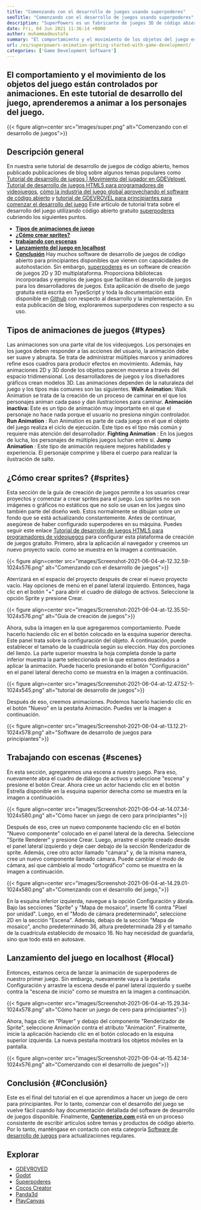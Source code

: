 ```yaml
---
title: "Comenzando con el desarrollo de juegos usando superpoderes" 
seoTitle: "Comenzando con el desarrollo de juegos usando superpoderes" 
description: "SuperPowers es un fabricante de juegos 3D de código abierto con colaboración en tiempo real. Este tutorial se trata de comenzar con el desarrollo de juegos usando superpoderes." 
date: Fri, 04 Jun 2021 11:36:14 +0000
author: muhammadmustafa
summary: "El comportamiento y el movimiento de los objetos del juego están controlados por animaciones. En este tutorial de desarrollo del juego, aprenderemos a animar a los personajes del juego." 
url: /es/superpowers-animation-getting-started-with-game-development/
categories: ['Game Development Software']
---
```


## El comportamiento y el movimiento de los objetos del juego están controlados por animaciones. En este tutorial de desarrollo del juego, aprenderemos a animar a los personajes del juego.

{{< figure align=center src="images/super.png" alt="Comenzando con el desarrollo de juegos">}}


## **Descripción general** 
En nuestra serie tutorial de desarrollo de juegos de código abierto, hemos publicado publicaciones de blog sobre algunos temas populares como [Tutorial de desarrollo de juegos | Movimiento del jugador en GDEVelovel][1], [Tutorial de desarrollo de juegos HTML5 para programadores de videojuegos][2], [cómo la industria del juego global aprovechando el software de código abierto][3] y [tutorial de GDEVROVEL para principiantes para comenzar el desarrollo del juego][4 ] Este artículo de tutorial trata sobre el desarrollo del juego utilizando código abierto gratuito [superpoderes][5] cubriendo los siguientes puntos.
* **[Tipos de animaciones de juego][6]** 
* **[¿Cómo crear sprites?][7]** 
* **[trabajando con escenas][8]** 
* **[Lanzamiento del juego en localhost][9]** 
* **[Conclusión][10]** 
Hay muchos software de desarrollo de juegos de código abierto para principiantes disponibles que vienen con capacidades de autohostación. Sin embargo, [superpoderes][5] es un software de creación de juegos 2D y 3D multiplataforma. Proporciona bibliotecas incorporadas y ejemplos de juegos que facilitan el desarrollo de juegos para los desarrolladores de juegos. Esta aplicación de diseño de juego gratuita está escrita en TypeScript y toda la documentación está disponible en [Github][11] con respecto al desarrollo y la implementación. En esta publicación de blog, exploraremos superpoderes con respecto a su uso.

## Tipos de animaciones de juegos {#types}

Las animaciones son una parte vital de los videojuegos. Los personajes en los juegos deben responder a las acciones del usuario, la animación debe ser suave y abrupta. Se trata de administrar múltiples marcos y animadores refine esos cuadros para producir efectos en movimiento. Además, hay animaciones 2D y 3D donde los objetos parecen moverse a través del espacio tridimensional. Los desarrolladores de juegos y los diseñadores gráficos crean modelos 3D. Las animaciones dependen de la naturaleza del juego y los tipos más comunes son las siguientes.
**Walk Animation:**  Walk Animation se trata de la creación de un proceso de caminar en el que los personajes animan cada paso y dan ilustraciones para caminar.
**Animación inactiva:**  Este es un tipo de animación muy importante en el que el personaje no hace nada porque el usuario no presiona ningún controlador.
**Run Animation** : Run Animation es parte de cada juego en el que el objeto del juego realiza el ciclo de ejecución. Este tipo es el tipo más común y requiere más atención del desarrollador.
**Fighting Animation** : En los juegos de lucha, los personajes de múltiples juegos luchan entre sí.
**Jump Animation** : Este tipo de animación requiere mejores habilidades y experiencia. El personaje comprime y libera el cuerpo para realizar la ilustración de salto.

## ¿Cómo crear sprites? {#sprites}

Esta sección de la guía de creación de juegos permite a los usuarios crear proyectos y comenzar a crear sprites para el juego. Los sprites no son imágenes o gráficos no estáticos que no solo se usan en los juegos sino también parte del diseño web. Estos normalmente se dibujan sobre un fondo que se está actualizando constantemente.
Antes de continuar, asegúrese de haber configurado superpoderes en su máquina. Puedes seguir este enlace [Tutorial de desarrollo de juegos HTML5 para programadores de videojuegos][2] para configurar esta plataforma de creación de juegos gratuito.
Primero, abra la aplicación al navegador y creemos un nuevo proyecto vacío. como se muestra en la imagen a continuación.

{{< figure align=center src="images/Screenshot-2021-06-04-at-12.32.59-1024x576.png" alt="Comenzando con el desarrollo de juegos">}}

Aterrizará en el espacio del proyecto después de crear el nuevo proyecto vacío. Hay opciones de menú en el panel lateral izquierdo. Entonces, haga clic en el botón "+" para abrir el cuadro de diálogo de activos. Seleccione la opción Sprite y presione Crear.

{{< figure align=center src="images/Screenshot-2021-06-04-at-12.35.50-1024x576.png" alt="Guía de creación de juegos">}}

Ahora, suba la imagen en la que agregaremos comportamiento. Puede hacerlo haciendo clic en el botón colocado en la esquina superior derecha. Este panel trata sobre la configuración del objeto.
A continuación, puede establecer el tamaño de la cuadrícula según su elección. Hay dos porciones del lienzo. La parte superior muestra la hoja completa donde la parte inferior muestra la parte seleccionada en la que estamos destinados a aplicar la animación. Puede hacerlo presionando el botón "Configuración" en el panel lateral derecho como se muestra en la imagen a continuación.

{{< figure align=center src="images/Screenshot-2021-06-04-at-12.47.52-1-1024x545.png" alt="tutorial de desarrollo de juegos">}}

Después de eso, creemos animaciones. Podemos hacerlo haciendo clic en el botón "Nuevo" en la pestaña Animación. Puedes ver la imagen a continuación.

{{< figure align=center src="images/Screenshot-2021-06-04-at-13.12.21-1024x578.png" alt="Software de desarrollo de juegos para principiantes">}}


## Trabajando con escenas {#scenes}

En esta sección, agregaremos una escena a nuestro juego. Para eso, nuevamente abra el cuadro de diálogo de activos y seleccione "escena" y presione el botón Crear. Ahora cree un actor haciendo clic en el botón Estrella disponible en la esquina superior derecha como se muestra en la imagen a continuación.

{{< figure align=center src="images/Screenshot-2021-06-04-at-14.07.34-1024x580.png" alt="Cómo hacer un juego de cero para principiantes">}}

Después de eso, cree un nuevo componente haciendo clic en el botón "Nuevo componente" colocado en el panel lateral de la derecha. Seleccione "Sprite Renderer" y presione Crear. Luego, arrastre el sprite creado desde el panel lateral izquierdo y deje caer debajo de la sección Renderizador de sprite. Además, cree otro actor llamado "cámara" y, de la misma manera, cree un nuevo componente llamado cámara.
Puede cambiar el modo de cámara, así que cámbielo al modo "ortográfico" como se muestra en la imagen a continuación.

{{< figure align=center src="images/Screenshot-2021-06-04-at-14.29.01-1024x580.png" alt="Comenzando con el desarrollo del juego,">}}

En la esquina inferior izquierda, navegue a la opción Configuración y ábrala. Bajo las secciones "Sprite" y "Mapa de mosaico", inserte 16 contra "Píxel por unidad". Luego, en el "Modo de cámara predeterminado", seleccione 2D en la sección "Escena". Además, debajo de la sección "Mapa de mosaico", ancho predeterminado 36, altura predeterminada 28 y el tamaño de la cuadrícula establecido de mosaico 16. No hay necesidad de guardarla, sino que todo está en autosave.

## Lanzamiento del juego en localhost {#local}

Entonces, estamos cerca de lanzar la animación de superpoderes de nuestro primer juego. Sin embargo, nuevamente vaya a la pestaña Configuración y arrastre la escena desde el panel lateral izquierdo y suelte contra la "escena de inicio" como se muestra en la imagen a continuación.

{{< figure align=center src="images/Screenshot-2021-06-04-at-15.29.34-1024x578.png" alt="Cómo hacer un juego de cero para principiantes">}}

Ahora, haga clic en "Player" y debajo del componente "Renderizador de Sprite", seleccione Animación contra el atributo "Animación". Finalmente, inicie la aplicación haciendo clic en el botón colocado en la esquina superior izquierda. La nueva pestaña mostrará los objetos móviles en la pantalla.

{{< figure align=center src="images/Screenshot-2021-06-04-at-15.42.14-1024x576.png" alt="Comenzando con el desarrollo de juegos">}}


## Conclusión {#Conclusión}

Este es el final del tutorial en el que aprendimos a hacer un juego de cero para principiantes. Por lo tanto, comenzar con el desarrollo del juego se vuelve fácil cuando hay documentación detallada del software de desarrollo de juegos disponible. Finalmente, [ **Contenerize.com** ][12] está en un proceso consistente de escribir artículos sobre temas y productos de código abierto. Por lo tanto, manténgase en contacto con esta categoría [Software de desarrollo de juegos][13] para actualizaciones regulares.

## Explorar
  * [GDEVROVED][14]
  * [Godot][15]
  * [Superpoderes][5]
  * [Cocos Creator][16]
  * [Panda3d][17]
  * [PlayCanvas][18]



[1]: https://blog.containerize.com/game-development-software/game-development-tutorial-player-movement-in-gdevelop/
[2]: https://blog.containerize.com/2021/05/19/html5-game-development-tutorial-for-video-game-programmers/
[3]: https://blog.containerize.com/game-development-software/how-global-gaming-market-leveraging-open-source-software/
[4]: https://blog.containerize.com/game-development-software/game-development-tutorial-player-movement-in-gdevelop/
[5]: https://products.containerize.com/game-development-software/superpowers/
[6]: #types
[7]: #sprites
[8]: #scenes
[9]: #local
[10]: #Conclusion
[11]: https://github.com/superpowers/superpowers-core
[12]: https://www.containerize.com/
[13]: https://products.containerize.com/game-development-software/
[14]: https://products.containerize.com/game-development-software/gdevelop/
[15]: https://products.containerize.com/game-development-software/godot/
[16]: https://products.containerize.com/game-development-software/cocos-creator/
[17]: https://products.containerize.com/game-development-software/panda3d/
[18]: https://products.containerize.com/game-development-software/playcanvas/
